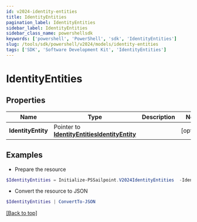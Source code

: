 ```yaml
---
id: v2024-identity-entities
title: IdentityEntities
pagination_label: IdentityEntities
sidebar_label: IdentityEntities
sidebar_class_name: powershellsdk
keywords: ['powershell', 'PowerShell', 'sdk', 'IdentityEntities'] 
slug: /tools/sdk/powershell/v2024/models/identity-entities
tags: ['SDK', 'Software Development Kit', 'IdentityEntities']
---
```



# IdentityEntities

## Properties

Name | Type | Description | Notes
------------ | ------------- | ------------- | -------------
**IdentityEntity** |  Pointer to [**IdentityEntitiesIdentityEntity**](identity-entities-identity-entity) |  | [optional] 

## Examples

- Prepare the resource
```powershell
$IdentityEntities = Initialize-PSSailpoint.V2024IdentityEntities  -IdentityEntity null
```

- Convert the resource to JSON
```powershell
$IdentityEntities | ConvertTo-JSON
```


[[Back to top]](#) 

